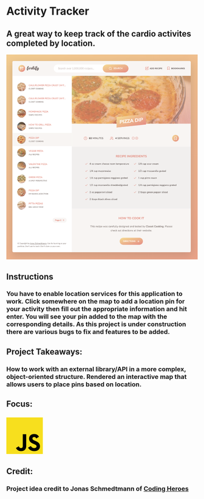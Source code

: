 # Activity Tracker
## A great way to keep track of the cardio activites completed by location.
![Activity Tracker Preview](../../src/img/projects/previews/forkify-preview.png)
## Instructions
### You have to enable location services for this application to work. Click somewhere on the map to add a location pin for your activity then fill out the appropriate information and hit enter. You will see your pin added to the map with the corresponding details. As this project is under construction there are various bugs to fix and features to be added.
## Project Takeaways:
### How to work with an external library/API in a more complex, object-oriented structure. Rendered an interactive map that allows users to place pins based on location.
## Focus:
### ![JavaScript Icon](../../src/img/js.png)
## Credit:
### Project idea credit to Jonas Schmedtmann of [Coding Heroes](https://codingheroes.io/)